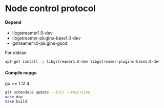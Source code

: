 # Node control protocol

#### Depend
- libgstreamer1.0-dev
- libgstreamer-plugins-base1.0-dev
- gstreamer1.0-plugins-good

For debian
```sh
apt-get install -y libgstreamer1.0-dev libgstreamer-plugins-base1.0-dev gstreamer1.0-plugins-good
```

#### Compile ncpgo
go >= 1.12.4

```sh
git submodule update --init --recursive
make dep
make build
```

